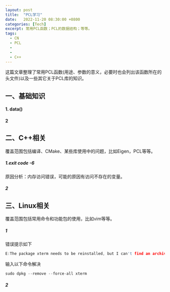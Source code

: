 ```yaml
---
layout: post
title:  "PCL学习"
date:   2022-11-20 08:30:00 +0800
categories: [Tech]
excerpt: 常用PCL函数；PCL的数据结构；等等。
tags:
  - CN
  - PCL
  - 
  - 
  - C++
---
```


这篇文章整理了常用PCL函数(用途、参数的意义，必要时也会列出该函数所在的头文件)以及一些其它关于PCL库的知识。

## 一、基础知识

#### 1. data()



#### 2


## 二、C++相关

覆盖范围包括编译、CMake、某些库使用中的问题，比如Eigen，PCL等等。

##### 1.exit code -6

原因分析：内存访问错误，可能的原因有访问不存在的变量。

##### 2


## 三、Linux相关

覆盖范围包括常用命令和功能包的使用，比如vim等等。

##### 1

错误提示如下

```C++
E:The package xterm needs to be reinstalled, but I can't find an archive for it.
```

输入以下命令解决

```C++
sudo dpkg --remove --force-all xterm
```

##### 2

